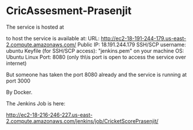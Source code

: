 # CricAssesment-Prasenjit

The service is hosted at 

 to host the service is available at:
URL: http://ec2-18-191-244-179.us-east-2.compute.amazonaws.com/
Public IP: 18.191.244.179
SSH/SCP username: ubuntu
Keyfile (for SSH/SCP access): "jenkins.pem" on your machine
OS: Ubuntu Linux
Port: 8080 (only th\is port is open to access the service over internet)


But someone has taken the port 8080 already and the service is running at port 3000

By Docker.

The Jenkins Job is here:

http://ec2-18-216-246-227.us-east-2.compute.amazonaws.com/jenkins/job/CricketScorePrasenjit/
